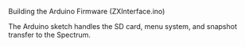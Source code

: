 Building the Arduino Firmware (ZXInterface.ino)

The Arduino sketch handles the SD card, menu system, and snapshot transfer to the Spectrum.
